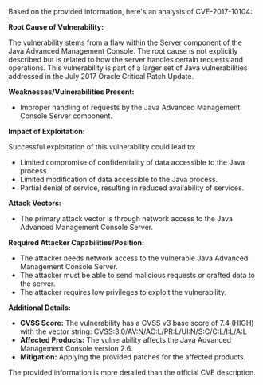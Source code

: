 Based on the provided information, here's an analysis of CVE-2017-10104:

**Root Cause of Vulnerability:**

The vulnerability stems from a flaw within the Server component of the Java Advanced Management Console. The root cause is not explicitly described but is related to how the server handles certain requests and operations. This vulnerability is part of a larger set of Java vulnerabilities addressed in the July 2017 Oracle Critical Patch Update.

**Weaknesses/Vulnerabilities Present:**
- Improper handling of requests by the Java Advanced Management Console Server component.

**Impact of Exploitation:**

Successful exploitation of this vulnerability could lead to:
   - Limited compromise of confidentiality of data accessible to the Java process.
   - Limited modification of data accessible to the Java process.
   - Partial denial of service, resulting in reduced availability of services.

**Attack Vectors:**
  - The primary attack vector is through network access to the Java Advanced Management Console Server.

**Required Attacker Capabilities/Position:**

  - The attacker needs network access to the vulnerable Java Advanced Management Console Server.
  - The attacker must be able to send malicious requests or crafted data to the server.
  - The attacker requires low privileges to exploit the vulnerability.
 
**Additional Details:**

*   **CVSS Score:** The vulnerability has a CVSS v3 base score of 7.4 (HIGH) with the vector string: CVSS:3.0/AV:N/AC:L/PR:L/UI:N/S:C/C:L/I:L/A:L
*   **Affected Products:** The vulnerability affects the Java Advanced Management Console version 2.6.
*   **Mitigation:** Applying the provided patches for the affected products.

The provided information is more detailed than the official CVE description.